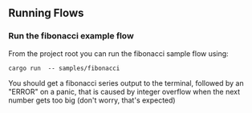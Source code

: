 ## Running Flows

### Run the fibonacci example flow
From the project root you can run the fibonacci sample flow using:

```cargo run  -- samples/fibonacci```

You should get a fibonacci series output to the terminal, 
followed by an "ERROR" on a panic, that is caused by integer overflow 
when the next number gets too big (don't worry, that's expected)
